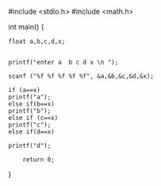 #include <stdio.h>
#include <math.h>

int main()
{     
    
    float a,b,c,d,x;
    
    
    printf("enter a  b c d x \n ");
    
    scanf ("%f %f %f %f %f", &a,&b,&c,&d,&x);
    
    if (a==x)
    printf("a");
    else if(b==x)
    printf("b");
    else if (c==x)
    printf("c");
    else if(d==x)
    
    printf("d");

        return 0;
}        
    


